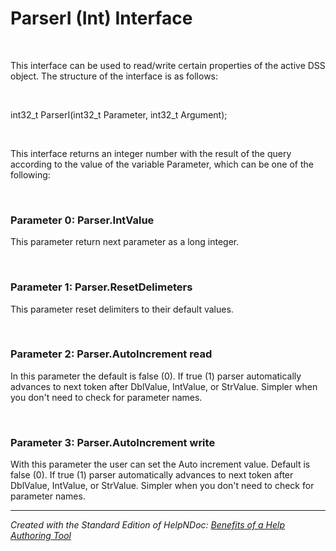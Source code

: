 # ParserI (Int) Interface

&nbsp;

This interface can be used to read/write certain properties of the active DSS object. The structure of the interface is as follows:

&nbsp;

int32\_t ParserI(int32\_t Parameter, int32\_t Argument);

&nbsp;

This interface returns an integer number with the result of the query according to the value of the variable Parameter, which can be one of the following:

&nbsp;

### Parameter 0: Parser.IntValue

This parameter return next parameter as a long integer.

&nbsp;

### Parameter 1: Parser.ResetDelimeters

This parameter reset delimiters to their default values.

&nbsp;

### Parameter 2: Parser.AutoIncrement read

In this parameter the default is false (0). If true (1) parser automatically advances to next token after DblValue, IntValue, or StrValue. Simpler when you don't need to check for parameter names.

&nbsp;

### Parameter 3: Parser.AutoIncrement write

With this parameter the user can set the Auto increment value. Default is false (0). If true (1) parser automatically advances to next token after DblValue, IntValue, or StrValue. Simpler when you don't need to check for parameter names.


***
_Created with the Standard Edition of HelpNDoc: [Benefits of a Help Authoring Tool](<https://www.helpauthoringsoftware.com/articles/what-is-a-help-authoring-tool/>)_
